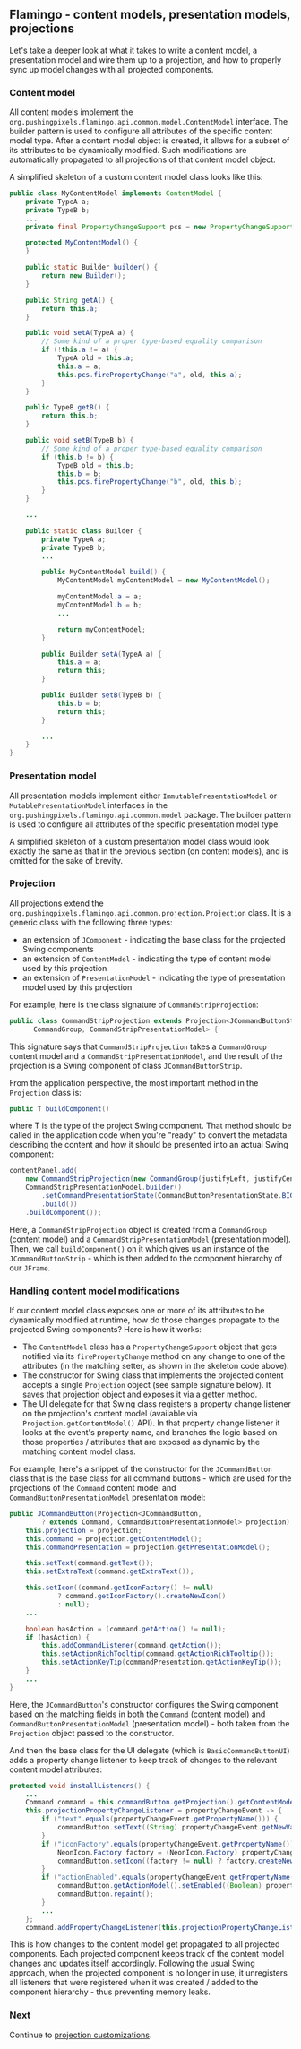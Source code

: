 ## Flamingo - content models, presentation models, projections

Let's take a deeper look at what it takes to write a content model, a presentation model and wire them up to a projection, and how to properly sync up model changes with all projected components.

### Content model

All content models implement the `org.pushingpixels.flamingo.api.common.model.ContentModel` interface. The builder pattern is used to configure all attributes of the specific content model type. After a content model object is created, it allows for a subset of its attributes to be dynamically modified. Such modifications are automatically propagated to all projections of that content model object.

A simplified skeleton of a custom content model class looks like this:

```java
public class MyContentModel implements ContentModel {
    private TypeA a;
    private TypeB b;
    ...
    private final PropertyChangeSupport pcs = new PropertyChangeSupport(this);

    protected MyContentModel() {
    }

    public static Builder builder() {
        return new Builder();
    }

    public String getA() {
        return this.a;
    }

    public void setA(TypeA a) {
        // Some kind of a proper type-based equality comparison
        if (!this.a != a) {
            TypeA old = this.a;
            this.a = a;
            this.pcs.firePropertyChange("a", old, this.a);
        }
    }

    public TypeB getB() {
        return this.b;
    }

    public void setB(TypeB b) {
        // Some kind of a proper type-based equality comparison
        if (this.b != b) {
            TypeB old = this.b;
            this.b = b;
            this.pcs.firePropertyChange("b", old, this.b);
        }
    }

    ...    

    public static class Builder {
        private TypeA a;
        private TypeB b;
        ...

        public MyContentModel build() {
            MyContentModel myContentModel = new MyContentModel();

            myContentModel.a = a;
            myContentModel.b = b;
            ...

            return myContentModel;
        }

        public Builder setA(TypeA a) {
            this.a = a;
            return this;
        }

        public Builder setB(TypeB b) {
            this.b = b;
            return this;
        }

        ...
    }
}
```

### Presentation model

All presentation models implement either `ImmutablePresentationModel` or `MutablePresentationModel` interfaces in the  `org.pushingpixels.flamingo.api.common.model` package. The builder pattern is used to configure all attributes of the specific presentation model type.

A simplified skeleton of a custom presentation model class would look exactly the same as that in the previous section (on content models), and is omitted for the sake of brevity.

### Projection

All projections extend the `org.pushingpixels.flamingo.api.common.projection.Projection` class. It is a generic class with the following three types:

- an extension of `JComponent` - indicating the base class for the projected Swing components
- an extension of `ContentModel` - indicating the type of content model used by this projection
- an extension of `PresentationModel` - indicating the type of presentation model used by this projection

For example, here is the class signature of `CommandStripProjection`:

```java
public class CommandStripProjection extends Projection<JCommandButtonStrip,
      CommandGroup, CommandStripPresentationModel> {
```

This signature says that `CommandStripProjection` takes a `CommandGroup` content model and a `CommandStripPresentationModel`, and the result of the projection is a Swing component of class `JCommandButtonStrip`.

From the application perspective, the most important method in the `Projection` class is:

```java
public T buildComponent()
```

where T is the type of the project Swing component. That method should be called in the application code when you're "ready" to convert the metadata describing the content and how it should be presented into an actual Swing component:

```java
contentPanel.add(
    new CommandStripProjection(new CommandGroup(justifyLeft, justifyCenter, justifyRight, justifyFill),
    CommandStripPresentationModel.builder()
        .setCommandPresentationState(CommandButtonPresentationState.BIG)
        .build())
    .buildComponent());
```

Here, a `CommandStripProjection` object is created from a `CommandGroup` (content model) and a `CommandStripPresentationModel` (presentation model). Then, we call `buildComponent()` on it which gives us an instance of the `JCommandButtonStrip` - which is then added to the component hierarchy of our `JFrame`.

### Handling content model modifications

If our content model class exposes one or more of its attributes to be dynamically modified at runtime, how do those changes propagate to the projected Swing components? Here is how it works:

- The `ContentModel` class has a `PropertyChangeSupport` object that gets notified via its `firePropertyChange` method on any change to one of the attributes (in the matching setter, as shown in the skeleton code above).
- The constructor for Swing class that implements the projected content accepts a single `Projection` object (see sample signature below). It saves that projection object and exposes it via a getter method.
- The UI delegate for that Swing class registers a property change listener on the projection's content model (available via `Projection.getContentModel()` API). In that property change listener it looks at the event's property name, and branches the logic based on those properties / attributes that are exposed as dynamic by the matching content model class.

For example, here's a snippet of the constructor for the `JCommandButton` class that is the base class for all command buttons - which are used for the projections of the `Command` content model and `CommandButtonPresentationModel` presentation model:

```java
public JCommandButton(Projection<JCommandButton,
        ? extends Command, CommandButtonPresentationModel> projection) {
    this.projection = projection;
    this.command = projection.getContentModel();
    this.commandPresentation = projection.getPresentationModel();

    this.setText(command.getText());
    this.setExtraText(command.getExtraText());

    this.setIcon((command.getIconFactory() != null)
            ? command.getIconFactory().createNewIcon()
            : null);
    ...

    boolean hasAction = (command.getAction() != null);
    if (hasAction) {
        this.addCommandListener(command.getAction());
        this.setActionRichTooltip(command.getActionRichTooltip());
        this.setActionKeyTip(commandPresentation.getActionKeyTip());
    }
    ...
}
```

Here, the `JCommandButton`'s constructor configures the Swing component based on the matching fields in both the `Command` (content model) and `CommandButtonPresentationModel` (presentation model) - both taken from the `Projection` object passed to the constructor.

And then the base class for the UI delegate (which is `BasicCommandButtonUI`) adds a property change listener to keep track of changes to the relevant content model attributes:

```java
protected void installListeners() {
    ...
    Command command = this.commandButton.getProjection().getContentModel();
    this.projectionPropertyChangeListener = propertyChangeEvent -> {
        if ("text".equals(propertyChangeEvent.getPropertyName())) {
            commandButton.setText((String) propertyChangeEvent.getNewValue());
        }
        if ("iconFactory".equals(propertyChangeEvent.getPropertyName())) {
            NeonIcon.Factory factory = (NeonIcon.Factory) propertyChangeEvent.getNewValue();
            commandButton.setIcon((factory != null) ? factory.createNewIcon() : null);
        }
        if ("actionEnabled".equals(propertyChangeEvent.getPropertyName())) {
            commandButton.getActionModel().setEnabled((Boolean) propertyChangeEvent.getNewValue());
            commandButton.repaint();
        }
        ...
    };
    command.addPropertyChangeListener(this.projectionPropertyChangeListener);
```

This is how changes to the content model get propagated to all projected components. Each projected component keeps track of the content model changes and updates itself accordingly. Following the usual Swing approach, when the projected component is no longer in use, it unregisters all listeners that were registered when it was created / added to the component hierarchy - thus preventing memory leaks.

### Next

Continue to [projection customizations](ProjectionCustomization.md).
